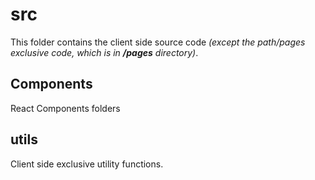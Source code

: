 # src

This folder contains the client side source code _(except the path/pages exclusive code, which is in **/pages** directory)_.

## Components

React Components folders

## utils

Client side exclusive utility functions.
